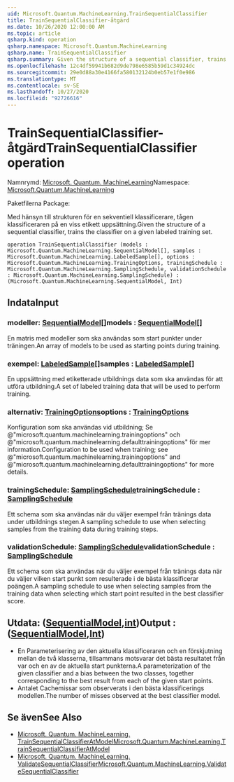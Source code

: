 ```yaml
---
uid: Microsoft.Quantum.MachineLearning.TrainSequentialClassifier
title: TrainSequentialClassifier-åtgärd
ms.date: 10/26/2020 12:00:00 AM
ms.topic: article
qsharp.kind: operation
qsharp.namespace: Microsoft.Quantum.MachineLearning
qsharp.name: TrainSequentialClassifier
qsharp.summary: Given the structure of a sequential classifier, trains the classifier on a given labeled training set.
ms.openlocfilehash: 12c4df59941b682d9de798e6585b59d1c34924dc
ms.sourcegitcommit: 29e0d88a30e4166fa580132124b0eb57e1f0e986
ms.translationtype: MT
ms.contentlocale: sv-SE
ms.lasthandoff: 10/27/2020
ms.locfileid: "92726616"
---
```

# <a name="trainsequentialclassifier-operation"></a><span data-ttu-id="3f313-102">TrainSequentialClassifier-åtgärd</span><span class="sxs-lookup"><span data-stu-id="3f313-102">TrainSequentialClassifier operation</span></span>

<span data-ttu-id="3f313-103">Namnrymd: [Microsoft. Quantum. MachineLearning](xref:Microsoft.Quantum.MachineLearning)</span><span class="sxs-lookup"><span data-stu-id="3f313-103">Namespace: [Microsoft.Quantum.MachineLearning](xref:Microsoft.Quantum.MachineLearning)</span></span>

<span data-ttu-id="3f313-104">Paketfilerna [](https://nuget.org/packages/)</span><span class="sxs-lookup"><span data-stu-id="3f313-104">Package: [](https://nuget.org/packages/)</span></span>


<span data-ttu-id="3f313-105">Med hänsyn till strukturen för en sekventiell klassificerare, tågen klassificeraren på en viss etikett uppsättning.</span><span class="sxs-lookup"><span data-stu-id="3f313-105">Given the structure of a sequential classifier, trains the classifier on a given labeled training set.</span></span>

```qsharp
operation TrainSequentialClassifier (models : Microsoft.Quantum.MachineLearning.SequentialModel[], samples : Microsoft.Quantum.MachineLearning.LabeledSample[], options : Microsoft.Quantum.MachineLearning.TrainingOptions, trainingSchedule : Microsoft.Quantum.MachineLearning.SamplingSchedule, validationSchedule : Microsoft.Quantum.MachineLearning.SamplingSchedule) : (Microsoft.Quantum.MachineLearning.SequentialModel, Int)
```


## <a name="input"></a><span data-ttu-id="3f313-106">Indata</span><span class="sxs-lookup"><span data-stu-id="3f313-106">Input</span></span>

### <a name="models--sequentialmodel"></a><span data-ttu-id="3f313-107">modeller: [SequentialModel](xref:Microsoft.Quantum.MachineLearning.SequentialModel)[]</span><span class="sxs-lookup"><span data-stu-id="3f313-107">models : [SequentialModel](xref:Microsoft.Quantum.MachineLearning.SequentialModel)[]</span></span>

<span data-ttu-id="3f313-108">En matris med modeller som ska användas som start punkter under träningen.</span><span class="sxs-lookup"><span data-stu-id="3f313-108">An array of models to be used as starting points during training.</span></span>


### <a name="samples--labeledsample"></a><span data-ttu-id="3f313-109">exempel: [LabeledSample](xref:Microsoft.Quantum.MachineLearning.LabeledSample)[]</span><span class="sxs-lookup"><span data-stu-id="3f313-109">samples : [LabeledSample](xref:Microsoft.Quantum.MachineLearning.LabeledSample)[]</span></span>

<span data-ttu-id="3f313-110">En uppsättning med etiketterade utbildnings data som ska användas för att utföra utbildning.</span><span class="sxs-lookup"><span data-stu-id="3f313-110">A set of labeled training data that will be used to perform training.</span></span>


### <a name="options--trainingoptions"></a><span data-ttu-id="3f313-111">alternativ: [TrainingOptions](xref:Microsoft.Quantum.MachineLearning.TrainingOptions)</span><span class="sxs-lookup"><span data-stu-id="3f313-111">options : [TrainingOptions](xref:Microsoft.Quantum.MachineLearning.TrainingOptions)</span></span>

<span data-ttu-id="3f313-112">Konfiguration som ska användas vid utbildning; Se @"microsoft.quantum.machinelearning.trainingoptions" och @"microsoft.quantum.machinelearning.defaulttrainingoptions" för mer information.</span><span class="sxs-lookup"><span data-stu-id="3f313-112">Configuration to be used when training; see @"microsoft.quantum.machinelearning.trainingoptions" and @"microsoft.quantum.machinelearning.defaulttrainingoptions" for more details.</span></span>


### <a name="trainingschedule--samplingschedule"></a><span data-ttu-id="3f313-113">trainingSchedule: [SamplingSchedule](xref:Microsoft.Quantum.MachineLearning.SamplingSchedule)</span><span class="sxs-lookup"><span data-stu-id="3f313-113">trainingSchedule : [SamplingSchedule](xref:Microsoft.Quantum.MachineLearning.SamplingSchedule)</span></span>

<span data-ttu-id="3f313-114">Ett schema som ska användas när du väljer exempel från tränings data under utbildnings stegen.</span><span class="sxs-lookup"><span data-stu-id="3f313-114">A sampling schedule to use when selecting samples from the training data during training steps.</span></span>


### <a name="validationschedule--samplingschedule"></a><span data-ttu-id="3f313-115">validationSchedule: [SamplingSchedule](xref:Microsoft.Quantum.MachineLearning.SamplingSchedule)</span><span class="sxs-lookup"><span data-stu-id="3f313-115">validationSchedule : [SamplingSchedule](xref:Microsoft.Quantum.MachineLearning.SamplingSchedule)</span></span>

<span data-ttu-id="3f313-116">Ett schema som ska användas när du väljer exempel från tränings data när du väljer vilken start punkt som resulterade i de bästa klassificerar poängen.</span><span class="sxs-lookup"><span data-stu-id="3f313-116">A sampling schedule to use when selecting samples from the training data when selecting which start point resulted in the best classifier score.</span></span>



## <a name="output--sequentialmodelint"></a><span data-ttu-id="3f313-117">Utdata: ([SequentialModel](xref:Microsoft.Quantum.MachineLearning.SequentialModel),[int](xref:microsoft.quantum.lang-ref.int))</span><span class="sxs-lookup"><span data-stu-id="3f313-117">Output : ([SequentialModel](xref:Microsoft.Quantum.MachineLearning.SequentialModel),[Int](xref:microsoft.quantum.lang-ref.int))</span></span>

- <span data-ttu-id="3f313-118">En Parameterisering av den aktuella klassificeraren och en förskjutning mellan de två klasserna, tillsammans motsvarar det bästa resultatet från var och en av de aktuella start punkterna.</span><span class="sxs-lookup"><span data-stu-id="3f313-118">A parameterization of the given classifier and a bias between the two classes, together corresponding to the best result from each of the given start points.</span></span>
- <span data-ttu-id="3f313-119">Antalet Cachemissar som observerats i den bästa klassificerings modellen.</span><span class="sxs-lookup"><span data-stu-id="3f313-119">The number of misses observed at the best classifier model.</span></span>

## <a name="see-also"></a><span data-ttu-id="3f313-120">Se även</span><span class="sxs-lookup"><span data-stu-id="3f313-120">See Also</span></span>

- [<span data-ttu-id="3f313-121">Microsoft. Quantum. MachineLearning. TrainSequentialClassifierAtModel</span><span class="sxs-lookup"><span data-stu-id="3f313-121">Microsoft.Quantum.MachineLearning.TrainSequentialClassifierAtModel</span></span>](xref:Microsoft.Quantum.MachineLearning.TrainSequentialClassifierAtModel)
- [<span data-ttu-id="3f313-122">Microsoft. Quantum. MachineLearning. ValidateSequentialClassifier</span><span class="sxs-lookup"><span data-stu-id="3f313-122">Microsoft.Quantum.MachineLearning.ValidateSequentialClassifier</span></span>](xref:Microsoft.Quantum.MachineLearning.ValidateSequentialClassifier)